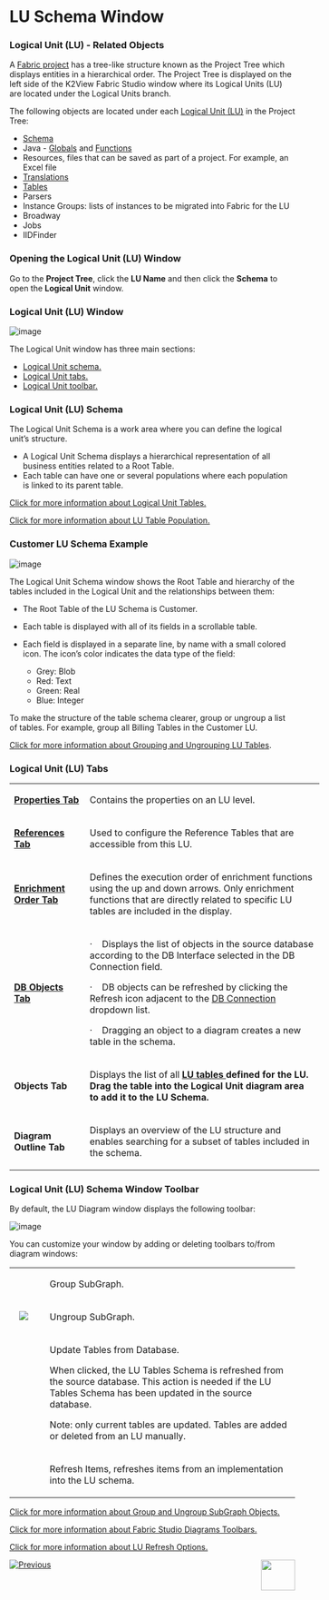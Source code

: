 # LU Schema Window

### Logical Unit (LU) - Related Objects
A [Fabric project](https://github.com/k2view-academy/K2View-Academy/blob/master/articles/04_fabric_studio/08_fabric_project_tree.md) has a tree-like structure known as the Project Tree which displays entities in a hierarchical order. The Project Tree is displayed on the left side of the K2View Fabric Studio window where its Logical Units (LU) are located under the Logical Units branch.

The following objects are located under each [Logical Unit (LU)](https://github.com/k2view-academy/K2View-Academy/blob/master/articles/03_logical_units/01_LU_overview.md) in the Project Tree:
* [Schema](https://github.com/k2view-academy/K2View-Academy/wiki/Logical-Unit-Schema-Window#logical-unit-lu-schema)
* Java - [Globals](https://github.com/k2view-academy/K2View-Academy/blob/master/articles/08_globals/01_globals_overview.md) and [Functions](https://github.com/k2view-academy/K2View-Academy/blob/master/articles/07_table_population/08_project_functions.md)
* Resources, files that can be saved as part of a project. For example, an Excel file
* [Translations](https://github.com/k2view-academy/K2View-Academy/blob/master/articles/09_translations/01_translations_overview_and_use_cases.md)
* [Tables](https://github.com/k2view-academy/K2View-Academy/blob/master/articles/06_LU_tables/01_LU_tables_overview.md)
* Parsers
* Instance Groups: lists of instances to be migrated into Fabric for the LU 
* Broadway
* Jobs
* IIDFinder 

### Opening the Logical Unit (LU) Window
Go to the **Project Tree**, click the **LU Name** and then click the **Schema** to open the **Logical Unit** window.

### Logical Unit (LU) Window
![image](https://github.com/k2view-academy/K2View-Academy/blob/master/articles/03_logical_units/images/1.3_LU_Schema_WIndow.PNG)


The Logical Unit window has three main sections:
* [Logical Unit schema.](https://github.com/k2view-academy/K2View-Academy/blob/master/articles/03_logical_units/03_LU_schema_window.md#logical-unit-lu-schema)
* [Logical Unit tabs.](https://github.com/k2view-academy/K2View-Academy/blob/master/articles/03_logical_units/03_LU_schema_window.md#logical-unit-lu-tabs)
* [Logical Unit toolbar.](https://github.com/k2view-academy/K2View-Academy/blob/master/articles/03_logical_units/03_LU_schema_window.md#logical-unit-lu-schema-window-toolbar) 

### Logical Unit (LU) Schema
The Logical Unit Schema is a work area where you can define the logical unit’s structure. 
* A Logical Unit Schema displays a hierarchical representation of all business entities related to a Root Table. 
* Each table can have one or several populations where each population is linked to its parent table.


[Click for more information about Logical Unit Tables.](https://github.com/k2view-academy/K2View-Academy/blob/master/articles/06_LU_tables/01_LU_tables_overview.md)

[Click for more information about LU Table Population.](https://github.com/k2view-academy/K2View-Academy/blob/master/articles/07_table_population/01_table_population_overview.md)

### Customer LU Schema Example 

![image](https://github.com/k2view-academy/K2View-Academy/blob/master/articles/03_logical_units/images/1.4_LU_schema_example.png)

The Logical Unit Schema window shows the Root Table and hierarchy of the tables included in the Logical Unit and the relationships between them:
* The Root Table of the LU Schema is Customer. 
* Each table is displayed with all of its fields in a scrollable table.
* Each field is displayed in a separate line, by name with a small colored icon. The icon’s color indicates the data type of the field:

    * Grey: Blob
    * Red: Text
    * Green: Real
    * Blue: Integer

To make the structure of the table schema clearer, group or ungroup a list of tables. For example, group all Billing Tables in the Customer LU.

[Click for more information about Grouping and Ungrouping LU Tables](https://github.com/k2view-academy/K2View-Academy/blob/master/articles/03_logical_units/16_LU_schema_group_and_ungroup_tables.md).

### Logical Unit (LU) Tabs

<table style="width: 547px;">
<tbody>
<tr style="mso-yfti-irow: 0; mso-yfti-firstrow: yes; mso-prop-change: 'Einav Velan' 20200412T1629;">
<td style="width: 119px;">
<p><a href="https://github.com/k2view-academy/K2View-Academy/blob/master/articles/03_logical_units/04_LU_properties.md"><b>Properties Tab<b></a>
</td>
<td style="width: 414px;">
<p>Contains the properties on an LU level.</p>
</td>
</tr>
<tr style="mso-yfti-irow: 1; mso-prop-change: 'Einav Velan' 20200412T1629;">
<td style="width: 119px;">
<p><strong><a href="https://github.com/k2view-academy/K2View-Academy/blob/master/articles/03_logical_units/15_LU_schema_edit_reference_tab.md">References Tab</a></p>
</td>
<td style="width: 414px;">
<p>Used to configure the Reference Tables that are accessible from this LU.</p>
</td>
</tr>
<tr style="mso-yfti-irow: 2; mso-prop-change: 'Einav Velan' 20200412T1629;">
<td style="width: 119px;">
<p><a href="https://github.com/k2view-academy/K2View-Academy/blob/master/articles/03_logical_units/14_edit%20enrichment%20order.md"><b>Enrichment Order Tab<b></p>
</td>
<td style="width: 414px;">
<p>Defines the execution order of enrichment functions  using the up and down arrows. Only enrichment functions that are directly related to specific LU tables are included in the display. </p>

</td>
</tr>
<tr style="mso-yfti-irow: 3; mso-prop-change: 'Einav Velan' 20200412T1629;">
<td style="width: 119px;">
<p><a href="https://github.com/k2view-academy/K2View-Academy/blob/master/articles/05_DB_interfaces/03_DB_interfaces_overview.md"><b>DB Objects Tab<b></p>
</td>
<td style="width: 414px;">
<p>&middot;&nbsp;&nbsp;&nbsp; Displays the list of objects in the source database according to the DB Interface selected in the DB Connection field.</p>
<p>&middot;&nbsp;&nbsp;&nbsp; DB objects can be refreshed by clicking the Refresh icon adjacent to the <a href="https://github.com/k2view-academy/K2View-Academy/blob/master/articles/05_DB_interfaces/04_creating_a_new_database_interface.md">DB Connection</a> dropdown list.</p>
<p>&middot;&nbsp;&nbsp;&nbsp; Dragging an object to a diagram creates a new table in the schema. &nbsp;</p>
</td>
</tr>
<tr style="mso-yfti-irow: 4; mso-prop-change: 'Einav Velan' 20200412T1629;">
<td style="width: 119px;">
<p><strong>Objects Tab</strong></p>
</td>
<td style="width: 414px;">
<p>Displays the list of all <a href="https://github.com/k2view-academy/K2View-Academy/blob/master/articles/06_LU_tables/01_LU_tables_overview.md"><b> LU tables </a> defined for the LU. Drag the table into the Logical Unit diagram area to add it to the LU Schema.</p>
</td>
</tr>
<tr style="mso-yfti-irow: 5; mso-yfti-lastrow: yes; mso-prop-change: 'Einav Velan' 20200412T1629;">
<td style="width: 119px;">
<p><strong>Diagram Outline Tab</strong></p>
</td>
<td style="width: 414px;">
<p>Displays an overview of the LU structure and enables searching for a subset of tables included in the schema.</p>
</td>
</tr>
</tbody>
</table>



### Logical Unit (LU) Schema Window Toolbar
By default, the LU Diagram window displays the following toolbar:

![image](https://github.com/k2view-academy/K2View-Academy/blob/master/articles/03_logical_units/images/1.3_LU_window_icons.png)

You can customize your window by adding or deleting toolbars to/from diagram windows:

<table>
<tbody>
<tr>
<td width="60">&nbsp; <img src="https://github.com/k2view-academy/K2View-Academy/blob/master/articles/03_logical_units/images/1.3_logical_unit_schema_window_table_icon_1.png" alt="" /></td>
<td width="557">
<p>Group SubGraph.</p>
</td>
</tr>
<tr>
<td width="60">&nbsp; <img src="https://github.com/k2view-academy/K2View-Academy/blob/master/articles/03_logical_units/images/1.3_logical_unit_schema_window_table_icon_2.png"/></td>
<td width="557">
<p>Ungroup SubGraph.</p>
</td>
</tr>
<tr>
<td width="60">&nbsp;<img src="https://github.com/k2view-academy/K2View-Academy/blob/master/articles/03_logical_units/images/1.3_logical_unit_schema_window_table_icon_3.png" alt="" /></td>
<td width="557">
<p>Update Tables from Database.</p>
<p>When clicked, the LU Tables Schema is refreshed from the source database. This action is needed if the LU Tables Schema has been updated in the source database.</p>
<p>Note: only current tables are updated. Tables are added or deleted from an LU manually.</p>
</td>
</tr>
<tr>
<td width="60">&nbsp; <img src="https://github.com/k2view-academy/K2View-Academy/blob/master/articles/03_logical_units/images/1.3_logical_unit_schema_window_table_icon_4.png" alt="" </td>
<td width="557">
<p>Refresh Items, refreshes items from an implementation into the LU schema.</p>
</td>
</tr>
</tbody>
</table>


[Click for more information about Group and Ungroup SubGraph Objects.](https://github.com/k2view-academy/K2View-Academy/blob/master/articles/03_logical_units/16_LU_schema_group_and_ungroup_tables.md)

[Click for more information about Fabric Studio Diagrams Toolbars.](https://github.com/k2view-academy/K2View-Academy/blob/master/articles/04_fabric_studio/03_diagram_and_toolbars.md)

[Click for more information about LU Refresh Options.](https://github.com/k2view-academy/K2View-Academy/blob/master/articles/03_logical_units/18_LU_schema_refresh_LU_options.md)

[![Previous](https://github.com/k2view-academy/K2View-Academy/blob/master/articles/images/Previous.png)](https://github.com/k2view-academy/K2View-Academy/blob/master/articles/03_logical_units/02_create_a_logical_unit_flow.md)[<img align="right" width="60" height="54" src="https://github.com/k2view-academy/K2View-Academy/blob/master/articles/images/Next.png">](https://github.com/k2view-academy/K2View-Academy/blob/master/articles/03_logical_units/04_LU_properties.md)
